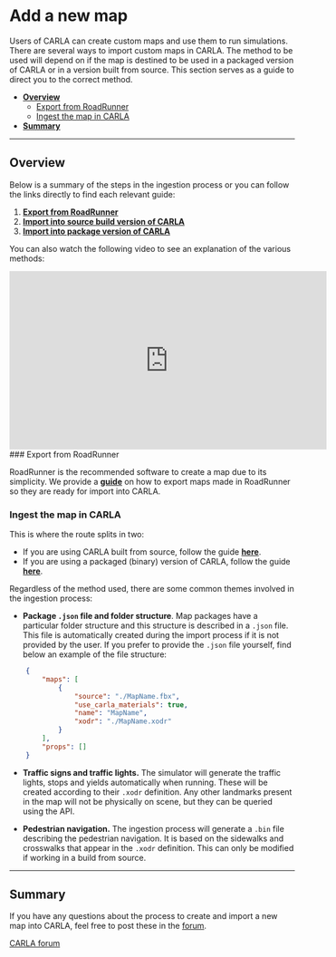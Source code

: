 # Add a new map

Users of CARLA can create custom maps and use them to run simulations. There are several ways to import custom maps in CARLA. The method to be used will depend on if the map is destined to be used in a packaged version of CARLA or in a version built from source. This section serves as a guide to direct you to the correct method.

- [__Overview__](#overview)
	- [Export from RoadRunner](#export-from-roadrunner)
	- [Ingest the map in CARLA](#ingest-the-map-in-carla)
- [__Summary__](#summary)

---

## Overview

Below is a summary of the steps in the ingestion process or you can follow the links directly to find each relevant guide:

1. [__Export from RoadRunner__](tuto_A_add_map/generate_map_roadrunner.md)
2. [__Import into source build version of CARLA__](tuto_A_add_map/add_map_source.md)
3. [__Import into package version of CARLA__](tuto_A_add_map/add_map_package.md)

You can also watch the following video to see an explanation of the various methods:

<iframe width="560" height="315" src="https://www.youtube.com/embed/mHiUUZ4xC9o" frameborder="0" allow="accelerometer; autoplay; clipboard-write; encrypted-media; gyroscope; picture-in-picture" allowfullscreen></iframe>

<br>
### Export from RoadRunner

RoadRunner is the recommended software to create a map due to its simplicity. We provide a [__guide__](tuto_A_add_map/generate_map_roadrunner.md) on how to export maps made in RoadRunner so they are ready for import into CARLA.

### Ingest the map in CARLA

This is where the route splits in two:

 - If you are using CARLA built from source, follow the guide [__here__](tuto_A_add_map/add_map_source.md).
 - If you are using a packaged (binary) version of CARLA, follow the guide [__here__](tuto_A_add_map/add_map_package.md).

Regardless of the method used, there are some common themes involved in the ingestion process:
	
- __Package `.json` file and folder structure__. Map packages have a particular folder structure and this structure is described in a `.json` file. This file is automatically created during the import process if it is not provided by the user. If you prefer to provide the `.json` file yourself, find below an example of the file structure:
```json
	{
		"maps": [
			{
				"source": "./MapName.fbx", 
				"use_carla_materials": true, 
				"name": "MapName", 
				"xodr": "./MapName.xodr"
			}
		], 
		"props": []
	}
```
- __Traffic signs and traffic lights.__ The simulator will generate the traffic lights, stops and yields automatically when running. These will be created according to their `.xodr` definition. Any other landmarks present in the map will not be physically on scene, but they can be queried using the API.  
*   __Pedestrian navigation.__ The ingestion process will generate a `.bin` file describing the pedestrian navigation. It is based on the sidewalks and crosswalks that appear in the `.xodr` definition. This can only be modified if working in a build from source.  

---

## Summary

If you have any questions about the process to create and import a new map into CARLA, feel free to post these in the [forum](https://forum.carla.org/). 

<div class="build-buttons">
<p>
<a href="https://forum.carla.org/" target="_blank" class="btn btn-neutral" title="Go to the CARLA forum">
CARLA forum</a>
</p>
</div>